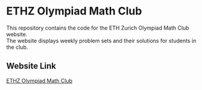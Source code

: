 # ETHZ Olympiad Math Club

This repository contains the code for the ETH Zurich Olympiad Math Club website.  
The website displays weekly problem sets and their solutions for students in the club.

## Website Link  
[ETHZ Olympiad Math Club](https://ethz-olympiad-math-club.onrender.com)
